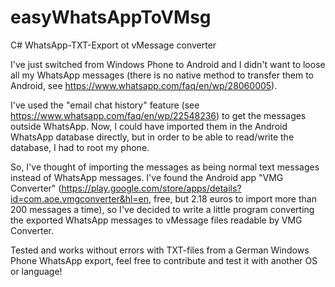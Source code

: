 # easyWhatsAppToVMsg
C# WhatsApp-TXT-Export ot vMessage converter

I've just switched from Windows Phone to Android and I didn't want to loose all my WhatsApp messages (there is no native method to transfer them to Android, see https://www.whatsapp.com/faq/en/wp/28060005).

I've used the "email chat history" feature (see https://www.whatsapp.com/faq/en/wp/22548236) to get the messages outside WhatsApp. Now, I could have imported them in the Android WhatsApp database directly, but in order to be able to read/write the database, I had to root my phone.

So, I've thought of importing the messages as being normal text messages instead of WhatsApp messages. I've found the Android app "VMG Converter" (https://play.google.com/store/apps/details?id=com.aoe.vmgconverter&hl=en, free, but 2.18 euros to import more than 200 messages a time), so I've decided to write a little program converting the exported WhatsApp messages to vMessage files readable by VMG Converter.

Tested and works without errors with TXT-files from a German Windows Phone WhatsApp export, feel free to contribute and test it with another OS or language!
